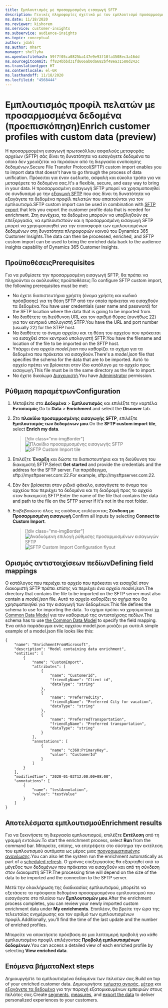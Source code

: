 ```yaml
---
title: Εμπλουτισμός με προσαρμοσμένη εισαγωγή SFTP
description: Γενικές πληροφορίες σχετικά με τον εμπλουτισμό προσαρμοσμένων εισαγωγών SFTP.
ms.date: 11/18/2020
ms.reviewer: kishorem
ms.service: customer-insights
ms.subservice: audience-insights
ms.topic: conceptual
author: jdahl
ms.author: mhart
manager: shellyha
ms.openlocfilehash: 59f7f05ca0825ba147e9e93f10fa3508ec3a16dd
ms.sourcegitcommit: ff824bbbd31fd666ab0da682bf48ea31580d242c
ms.translationtype: HT
ms.contentlocale: el-GR
ms.lasthandoff: 11/18/2020
ms.locfileid: "4568444"
---
```

# <a name="enrich-customer-profiles-with-custom-data-preview"></a><span data-ttu-id="85c7d-103">Εμπλουτισμός προφίλ πελατών με προσαρμοσμένα δεδομένα (προεπισκόπηση)</span><span class="sxs-lookup"><span data-stu-id="85c7d-103">Enrich customer profiles with custom data (preview)</span></span>

<span data-ttu-id="85c7d-104">Η προσαρμοσμένη εισαγωγή πρωτοκόλλου ασφαλούς μεταφοράς αρχείων (SFTP) σάς δίνει τη δυνατότητα να εισαγάγετε δεδομένα τα οποία δεν χρειάζεται να περάσουν από τη διεργασία ενοποίησης δεδομένων.</span><span class="sxs-lookup"><span data-stu-id="85c7d-104">Secure File Transfer Protocol(SFTP) custom import enables you to import data that doesn't have to go through the process of data unification.</span></span> <span data-ttu-id="85c7d-105">Πρόκειται για έναν ευέλικτο, ασφαλή και εύκολο τρόπο για να μεταφέρετε τα δεδομένα σας.</span><span class="sxs-lookup"><span data-stu-id="85c7d-105">It's a flexible, secure, and easy way to bring in your data.</span></span> <span data-ttu-id="85c7d-106">Η προσαρμοσμένη εισαγωγή SFTP μπορεί να χρησιμοποιηθεί σε συνδυασμό με την [εξαγωγή SFTP](export-sftp.md) που σας δίνει τη δυνατότητα να εξαγάγετε τα δεδομένα προφίλ πελατών που απαιτούνται για τον εμπλουτισμό.</span><span class="sxs-lookup"><span data-stu-id="85c7d-106">SFTP custom import can be used in combination with [SFTP export](export-sftp.md) that lets you export the customer profile data that is needed for enrichment.</span></span> <span data-ttu-id="85c7d-107">Στη συνέχεια, τα δεδομένα μπορούν να υποβληθούν σε επεξεργασία, να εμπλουτιστούν και η προσαρμοσμένη εισαγωγή SFTP μπορεί να χρησιμοποιηθεί για την επαναφορά των εμπλουτισμένων δεδομένων στη δυνατότητα πληροφοριών κοινού του Dynamics 365 Customer Insights.</span><span class="sxs-lookup"><span data-stu-id="85c7d-107">The data can then be processed, enriched, and SFTP custom import can be used to bring the enriched data back to the audience insights capability of Dynamics 365 Customer Insights.</span></span>

## <a name="prerequisites"></a><span data-ttu-id="85c7d-108">Προϋποθέσεις</span><span class="sxs-lookup"><span data-stu-id="85c7d-108">Prerequisites</span></span>

<span data-ttu-id="85c7d-109">Για να ρυθμίσετε την προσαρμοσμένη εισαγωγή SFTP, θα πρέπει να πληρούνται οι ακόλουθες προϋποθέσεις:</span><span class="sxs-lookup"><span data-stu-id="85c7d-109">To configure SFTP custom import, the following prerequisites must be met:</span></span>

- <span data-ttu-id="85c7d-110">Να έχετε διαπιστευτήρια χρήστη (όνομα χρήστη και κωδικό πρόσβασης) για τη θέση SFTP από την οποία πρόκειται να εισαχθούν τα δεδομένα.</span><span class="sxs-lookup"><span data-stu-id="85c7d-110">You have user credentials (user name and password) for the SFTP location where the data that is going to be imported from.</span></span>
- <span data-ttu-id="85c7d-111">Να διαθέτετε τη διεύθυνση URL και τον αριθμό θύρας (συνήθως 22) για τον κεντρικό υπολογιστή STFP.</span><span class="sxs-lookup"><span data-stu-id="85c7d-111">You have the URL and port number (usually 22) for the STFP host.</span></span>
- <span data-ttu-id="85c7d-112">Να διαθέτετε το όνομα αρχείου και τη θέση του αρχείου που πρόκειται να εισαχθεί στον κεντρικό υπολογιστή SFTP.</span><span class="sxs-lookup"><span data-stu-id="85c7d-112">You have the filename and location of the file to be imported on the SFTP host.</span></span>
- <span data-ttu-id="85c7d-113">Υπάρχει ένα αρχείο *model.json* που καθορίζει το σχήμα για τα δεδομένα που πρόκειται να εισαχθούν.</span><span class="sxs-lookup"><span data-stu-id="85c7d-113">There's a *model.json* file that specifies the schema for the data that are to be imported.</span></span> <span data-ttu-id="85c7d-114">Αυτό το αρχείο πρέπει να βρίσκεται στον ίδιο κατάλογο με το αρχείο προς εισαγωγή.</span><span class="sxs-lookup"><span data-stu-id="85c7d-114">This file must be in the same directory as the file to import.</span></span>
- <span data-ttu-id="85c7d-115">Να έχετε δικαίωμα [Διαχειριστή](permissions.md#administrator).</span><span class="sxs-lookup"><span data-stu-id="85c7d-115">You have [Administrator](permissions.md#administrator) permission.</span></span>

## <a name="configuration"></a><span data-ttu-id="85c7d-116">Ρύθμιση παραμέτρων</span><span class="sxs-lookup"><span data-stu-id="85c7d-116">Configuration</span></span>

1. <span data-ttu-id="85c7d-117">Μεταβείτε στα **Δεδομένα** > **Εμπλουτισμός** και επιλέξτε την καρτέλα **Εντοπισμός**.</span><span class="sxs-lookup"><span data-stu-id="85c7d-117">Go to **Data** > **Enrichment** and select the **Discover** tab.</span></span>

1. <span data-ttu-id="85c7d-118">Στο **πλακίδιο προσαρμοσμένης εισαγωγής SFTP**, επιλέξτε **Εμπλουτισμός των δεδομένων μου**.</span><span class="sxs-lookup"><span data-stu-id="85c7d-118">On the **SFTP custom import tile**, select **Enrich my data**.</span></span>

   > [!div class="mx-imgBorder"]
   > <span data-ttu-id="85c7d-119">![Πλακίδιο προσαρμοσμένης εισαγωγής SFTP](media/SFTP_Custom_Import_tile.png "Πλακίδιο προσαρμοσμένης εισαγωγής SFTP")</span><span class="sxs-lookup"><span data-stu-id="85c7d-119">![SFTP Custom Import tile](media/SFTP_Custom_Import_tile.png "SFTP Custom Import tile")</span></span>

1. <span data-ttu-id="85c7d-120">Επιλέξτε **Έναρξη** και δώστε τα διαπιστευτήρια και τη διεύθυνση του διακομιστή SFTP.</span><span class="sxs-lookup"><span data-stu-id="85c7d-120">Select **Get started** and provide the credentials and the address for the SFTP server.</span></span> <span data-ttu-id="85c7d-121">Για παράδειγμα, sftp://mysftpserver.com:22.</span><span class="sxs-lookup"><span data-stu-id="85c7d-121">For example, sftp://mysftpserver.com:22.</span></span>

1. <span data-ttu-id="85c7d-122">Εάν δεν βρίσκεται στον ριζικό φάκελο, εισαγάγετε το όνομα του αρχείου που περιέχει τα δεδομένα και τη διαδρομή προς το αρχείο στον διακομιστή SFTP.</span><span class="sxs-lookup"><span data-stu-id="85c7d-122">Enter the name of the file that contains the data and path to the file on the SFTP server if it's not in the root folder.</span></span>

1. <span data-ttu-id="85c7d-123">Επιβεβαιώστε όλες τις εισόδους επιλέγοντας **Σύνδεση με Προσαρμοσμένη εισαγωγή**.</span><span class="sxs-lookup"><span data-stu-id="85c7d-123">Confirm all inputs by selecting **Connect to Custom Import**.</span></span>

   > [!div class="mx-imgBorder"]
   > <span data-ttu-id="85c7d-124">![Αναδυόμενη επιλογή ρύθμισης προσαρμοσμένων εισαγωγών SFTP](media/SFTP_Custom_Import_Configuration_flyout.png "Αναδυόμενη επιλογή ρύθμισης προσαρμοσμένων εισαγωγών SFTP")</span><span class="sxs-lookup"><span data-stu-id="85c7d-124">![SFTP Custom Import Configuration flyout](media/SFTP_Custom_Import_Configuration_flyout.png "SFTP Custom Import Configuration flyout")</span></span>

## <a name="defining-field-mappings"></a><span data-ttu-id="85c7d-125">Ορισμός αντιστοιχίσεων πεδίων</span><span class="sxs-lookup"><span data-stu-id="85c7d-125">Defining field mappings</span></span> 

<span data-ttu-id="85c7d-126">Ο κατάλογος που περιέχει το αρχείο που πρόκειται να εισαχθεί στον διακομιστή SFTP πρέπει επίσης να περιέχει ένα αρχείο *model.json*.</span><span class="sxs-lookup"><span data-stu-id="85c7d-126">The directory that contains the file to be imported on the SFTP server must also contain a *model.json* file.</span></span> <span data-ttu-id="85c7d-127">Αυτό το αρχείο καθορίζει το σχήμα που θα χρησιμοποιηθεί για την εισαγωγή των δεδομένων.</span><span class="sxs-lookup"><span data-stu-id="85c7d-127">This file defines the schema to use for importing the data.</span></span> <span data-ttu-id="85c7d-128">Το σχήμα πρέπει να χρησιμοποιεί [το Common Data Model](https://docs.microsoft.com/common-data-model/) για τον καθορισμό της αντιστοίχισης πεδίων.</span><span class="sxs-lookup"><span data-stu-id="85c7d-128">The schema has to use [the Common Data Model](https://docs.microsoft.com/common-data-model/) to specify the field mapping.</span></span> <span data-ttu-id="85c7d-129">Ένα απλό παράδειγμα ενός αρχείου model.json μοιάζει με αυτό:</span><span class="sxs-lookup"><span data-stu-id="85c7d-129">A simple example of a model.json file looks like this:</span></span>

```
{
    "name": "EnrichmentFromMicrosoft",
    "description": "Model containing data enrichment",
    "entities": [
        {
            "name": "CustomImport",
            "attributes": [
                {
                    "name": "CustomerId",
                    "friendlyName": "Client id",
                    "dataType": "string"
                },
                {
                    "name": "PreferredCity",
                    "friendlyName": "Preferred City for vacation",
                    "dataType": "string"
                },
                {
                    "name": "PreferredTransportation",
                    "friendlyName": "Preferred transportation",
                    "dataType": "string"
                }
            ],
            "annotations": [
                {
                    "name": "c360:PrimaryKey",
                    "value": "CustomerId"
                }
            ]
        }
    ],
    "modifiedTime": "2020-01-02T12:00:00+08:00",
    "annotations": [
        {
            "name": "testAnnotation",
            "value": "testValue"
        }
    ]
}
```

## <a name="enrichment-results"></a><span data-ttu-id="85c7d-130">Αποτελέσματα εμπλουτισμού</span><span class="sxs-lookup"><span data-stu-id="85c7d-130">Enrichment results</span></span>

<span data-ttu-id="85c7d-131">Για να ξεκινήσετε τη διεργασία εμπλουτισμού, επιλέξτε **Εκτέλεση** από τη γραμμή εντολών.</span><span class="sxs-lookup"><span data-stu-id="85c7d-131">To start the enrichment process, select **Run** from the command bar.</span></span> <span data-ttu-id="85c7d-132">Μπορείτε, επίσης, να επιτρέψετε στο σύστημα την εκτέλεση του εμπλουτισμού αυτόματα ως μέρος μιας [προγραμματισμένης ανανέωσης](system.md#schedule-tab).</span><span class="sxs-lookup"><span data-stu-id="85c7d-132">You can also let the system run the enrichment automatically as part of a [scheduled refresh](system.md#schedule-tab).</span></span> <span data-ttu-id="85c7d-133">Ο χρόνος επεξεργασίας θα εξαρτηθεί από το μέγεθος των δεδομένων που πρόκειται να εισαχθούν και από τη σύνδεση στον διακομιστή SFTP.</span><span class="sxs-lookup"><span data-stu-id="85c7d-133">The processing time will depend on the size of the data to be imported and the connection to the SFTP server.</span></span>

<span data-ttu-id="85c7d-134">Μετά την ολοκλήρωση της διαδικασίας εμπλουτισμού, μπορείτε να εξετάσετε τα πρόσφατα δεδομένα προσαρμοσμένου εμπλουτισμού που εισαγάγατε στο πλαίσιο των **Εμπλουτισμών μου**.</span><span class="sxs-lookup"><span data-stu-id="85c7d-134">After the enrichment process completes, you can review your newly imported custom enrichment data under **My enrichments**.</span></span> <span data-ttu-id="85c7d-135">Επιπλέον, θα βρείτε την ώρα της τελευταίας ενημέρωσης και τον αριθμό των εμπλουτισμένων προφίλ.</span><span class="sxs-lookup"><span data-stu-id="85c7d-135">Additionally, you'll find the time of the last update and the number of enriched profiles.</span></span>

<span data-ttu-id="85c7d-136">Μπορείτε να αποκτήσετε πρόσβαση σε μια λεπτομερή προβολή για κάθε εμπλουτισμένο προφίλ επιλέγοντας **Προβολή εμπλουτισμένων δεδομένων**.</span><span class="sxs-lookup"><span data-stu-id="85c7d-136">You can access a detailed view of each enriched profile by selecting **View enriched data**.</span></span>

## <a name="next-steps"></a><span data-ttu-id="85c7d-137">Επόμενα βήματα</span><span class="sxs-lookup"><span data-stu-id="85c7d-137">Next steps</span></span>

<span data-ttu-id="85c7d-138">Δημιουργήστε τα εμπλουτισμένα δεδομένα των πελατών σας.</span><span class="sxs-lookup"><span data-stu-id="85c7d-138">Build on top of your enriched customer data.</span></span> <span data-ttu-id="85c7d-139">Δημιουργήστε [τμήματα αγοράς](segments.md), [μέτρα](measures.md) και [εξαγάγετε τα δεδομένα](export-destinations.md) για την παροχή εξατομικευμένων εμπειριών στους πελάτες σας.</span><span class="sxs-lookup"><span data-stu-id="85c7d-139">Create [segments](segments.md), [measures](measures.md), and [export the data](export-destinations.md) to deliver personalized experiences to your customers.</span></span>


